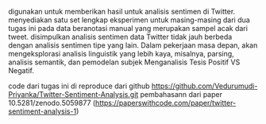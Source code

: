 digunakan untuk memberikan hasil untuk analisis sentimen di Twitter. menyediakan satu set lengkap eksperimen untuk masing-masing dari dua tugas ini pada data beranotasi manual yang merupakan sampel acak dari tweet. disimpulkan analisis sentimen data Twitter tidak jauh berbeda dengan analisis sentimen tipe yang lain. Dalam pekerjaan masa depan, akan mengeksplorasi analisis linguistik yang lebih kaya, misalnya, parsing, analisis semantik, dan pemodelan subjek Menganalisis Tesis Positif VS Negatif.

code dari tugas ini di reproduce dari github https://github.com/Vedurumudi-Priyanka/Twitter-Sentiment-Analysis.git pembahasann dari paper 10.5281/zenodo.5059877 (https://paperswithcode.com/paper/twitter-sentiment-analysis-1)
